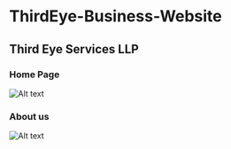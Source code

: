 # ThirdEye-Business-Website
## Third Eye Services LLP


### Home Page

![Alt text](https://i.postimg.cc/Jzq4wz34/Screenshot-2023-05-06-at-10-48-32-PM.png "Optional Title")


### About us

![Alt text](https://i.postimg.cc/N0jGQvb8/Screenshot-2023-05-06-at-10-48-45-PM.png "Optional Title")

